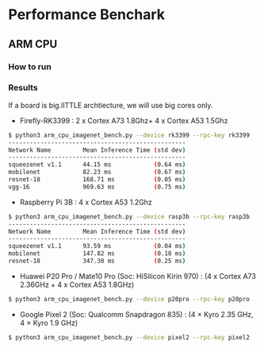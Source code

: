 # Performance Benchark

## ARM CPU

### How to run

### Results
If a board is big.lITTLE archtiecture, we will use big cores only.

* Firefly-RK3399 : 2 x Cortex A73 1.8Ghz+ 4 x Cortex A53 1.5Ghz

```bash
$ python3 arm_cpu_imagenet_bench.py --device rk3399 --rpc-key rk3399
--------------------------------------------------
Network Name         Mean Inference Time (std dev)
--------------------------------------------------
squeezenet v1.1      44.15 ms            (0.64 ms)
mobilenet            82.23 ms            (0.67 ms)
resnet-18            168.71 ms           (0.05 ms)
vgg-16               969.63 ms           (0.75 ms)  
```

* Raspberry Pi 3B : 4 x Cortex A53 1.2Ghz

```bash
$ python3 arm_cpu_imagenet_bench.py --device rasp3b --rpc-key rasp3b
--------------------------------------------------
Network Name         Mean Inference Time (std dev)
--------------------------------------------------
squeezenet v1.1      93.59 ms            (0.04 ms)
mobilenet            147.82 ms           (0.18 ms)
resnet-18            347.30 ms           (0.25 ms)
```

* Huawei P20 Pro / Mate10 Pro (Soc: HiSilicon Kirin 970) : (4 x Cortex A73 2.36GHz + 4 x Cortex A53 1.8GHz) 

```bash
$ python3 arm_cpu_imagenet_bench.py --device p20pro --rpc-key p20pro
```

* Google Pixel 2 (Soc: Qualcomm Snapdragon 835) : (4 × Kyro 2.35 GHz, 4 × Kyro 1.9 GHz)

```bash
$ python3 arm_cpu_imagenet_bench.py --device pixel2 --rpc-key pixel2
```

